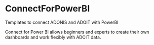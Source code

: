 # ConnectForPowerBI
Templates to connect ADONIS and ADOIT with PowerBI

Connect for Power BI allows beginners and experts to create their own dashboards and work flexibly with ADOIT data.

